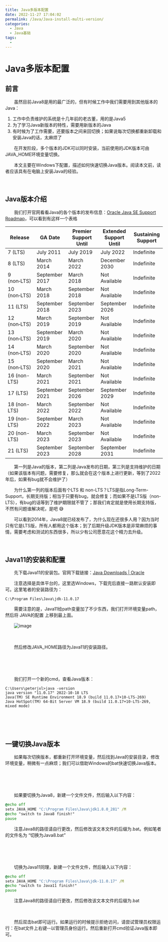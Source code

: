```yaml
---
title: Java多版本配置
date: 2022-11-27 17:04:02
permalink: /Java/Java-install-multi-version/
categories:
  - Java
  - Java基础
tags:
  - 
---
```

# Java多版本配置

## 前言

　　虽然目前Java8是用的最广泛的，但有时候工作中我们需要用到其他版本的Java：

1. 工作中负责维护的系统是十几年前的老古董，用的是Java5
2. 为了学习Java新版本的特性，需要用新版本的Java
3. 有时候为了工作需要，还要版本之间来回切换；如果说每次切换都重新卸载和安装Java的话，太麻烦了

　　‍在开发阶段，多个版本的JDK可以同时安装，当前使用的JDK版本可由JAVA_HOME环境变量切换。

　　本文主要在Windows下配置，描述如何快速切换Java版本。阅读本文前，读者应该具有在电脑上安装Java的经验。

　　‍

## Java版本介绍

　　我们打开官网看看Java的各个版本的发布信息：[Oracle Java SE Support Roadmap](https://www.oracle.com/java/technologies/java-se-support-roadmap.html)，可以看到有这样一个表格

|Release|GA Date|Premier Support Until|Extended Support Until|Sustaining Support|
| ---------------| ----------------| -----------------------| ------------------------| --------------------|
|7 (LTS)|July 2011|July 2019|July 2022|Indefinite|
|8﻿ (LTS)|March 2014|March 2022|December 2030|Indefinite|
|9 (non‑LTS)|September 2017|March 2018|Not Available|Indefinite|
|10 (non‑LTS)|March 2018|September 2018|Not Available|Indefinite|
|11 (LTS)|September 2018|September 2023|September 2026|Indefinite|
|12 (non‑LTS)|March 2019|September 2019|Not Available|Indefinite|
|13 (non‑LTS)|September 2019|March 2020|Not Available|Indefinite|
|14 (non‑LTS)|March 2020|September 2020|Not Available|Indefinite|
|15 (non‑LTS)|September 2020|March 2021|Not Available|Indefinite|
|16 (non-LTS)|March 2021|September 2021|Not Available|Indefinite|
|17 (LTS)|September 2021|September 2026|September 2029|Indefinite|
|18 (non-LTS)|March 2022|September 2022|Not Available|Indefinite|
|19 (non-LTS)|September 2022|March 2023|Not Available|Indefinite|
|20 (non-LTS)|March 2023|September 2023|Not Available|Indefinite|
|21 (LTS)|September 2023|September 2028|September 2031|Indefinite|

　　第一列是Java的版本，第二列是Java发布的日期，第三列是支持维护的日期（如果该版本有问题，需要修复，那么就会在这个版本上进行更新，等到了2022年后，如果有bug就不会维护了）

　　为什么第一列的版本后面有个LTS 和 non-LTS？LTS是指Long-Term-Support，长期支持版；相当于只要有bug，就会修复；而如果不是LTS版（non-LTS），有bug的话等到了维护期限就不管了；那我们肯定就是使用长期支持版，不然有问题谁解决呢，是吧 😅

　　可以看到2014年，Java8就已经发布了，为什么现在还很多人用？因为当时只有它是LTS版，所有人都用这个版本；到了后期升级JDK版本是非常麻烦的事情，需要考虑和测试的东西很多，所以少有公司愿意花这个精力去升级。

　　‍

## Java11的安装和配置

　　先下载Java11的安装包。官网下载链接：[Java Downloads | Oracle](https://www.oracle.com/java/technologies/downloads/#java11)

　　注意选择是具体平台的，这里选Windows，下载完后直接一路默认安装即可。这里笔者的安装路径为：

```shell
C:\Program Files\Java\jdk-11.0.17
```

　　需要注意的是，Java11给path变量加了不少东西，我们打开环境变量path，然后将 JAVA的配置 上移到最上面。

　　​![image](https://image.peterjxl.com/blog/image-20221127165909-rlg3h7h.png)​

　　‍

　　然后修改JAVA_HOME路径为Java11的安装路径。

　　‍

　　‍

　　我们打开一个新的cmd，查看Java版本：

```shell
C:\Users\peterjxl>java -version
java version "11.0.17" 2022-10-18 LTS
Java(TM) SE Runtime Environment 18.9 (build 11.0.17+10-LTS-269)
Java HotSpot(TM) 64-Bit Server VM 18.9 (build 11.0.17+10-LTS-269, mixed mode)
```

　　‍

　　‍

## 一键切换Java版本

　　如果每次切换版本，都重新打开环境变量，然后找到Java的安装目录，修改环境变量，稍微有一点麻烦；我们可以借助Windows的bat快速切换Java版本。

　　‍

　　‍

　　如果要切换为Java8，新建一个文件文件，然后输入以下内容：

```bat
@echo off
setx JAVA_HOME "C:\Program Files\Java\jdk1.8.0_281" /M
@echo "switch to Java8 finish!"
pause
```

　　注意Java8的路径请自行更改，然后修改该文本文件的后缀为.bat。例如笔者的文件名为 “切换为Java8.bat”

　　‍

　　‍

　　切换为Java11同理，新建一个文件文件，然后输入以下内容：

```bat
@echo off
setx JAVA_HOME "C:\Program Files\Java\jdk-11.0.17" /M
@echo "switch to Java11 finish!"
pause
```

　　注意Java8的路径请自行更改，然后修改该文本文件的后缀为.bat

　　‍

　　然后双击bat即可运行。如果运行的时候提示拒绝访问，请尝试管理员权限运行：在bat文件上右键--以管理员身份运行。然后重新打开cmd验证Java版本即可。

　　‍

　　‍

　　‍
